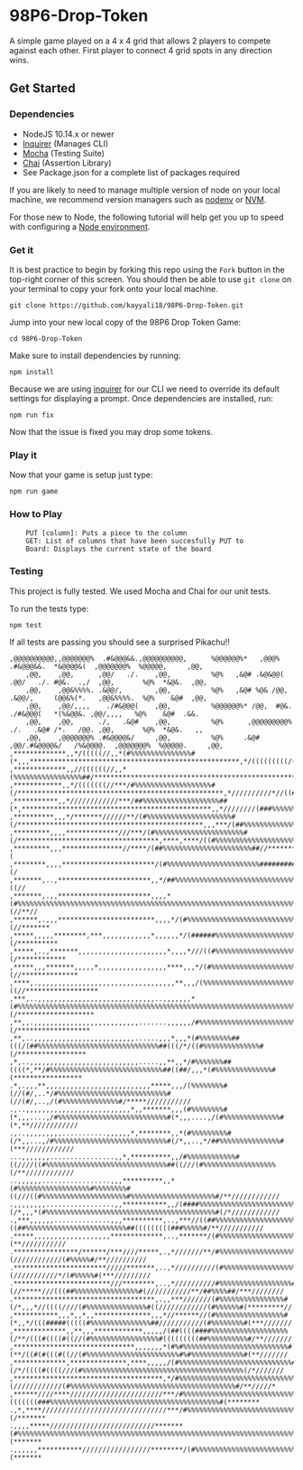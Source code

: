 # 98P6-Drop-Token

A simple game played on a 4 x 4 grid that allows 2 players to compete against each other.
First player to connect 4 grid spots in any direction wins.

## Get Started

### Dependencies

- NodeJS 10.14.x or newer
- [Inquirer](https://www.npmjs.com/package/inquirer) (Manages CLI)
- [Mocha](https://mochajs.org) (Testing Suite)
- [Chai](https://www.chaijs.com) (Assertion Library)
- See Package.json for a complete list of packages required

If you are likely to need to manage multiple version of node on your local machine, we recommend version managers such as [nodenv](https://github.com/nodenv/nodenv) or [NVM](https://github.com/creationix/nvm/blob/master/README.md).

For those new to Node, the following tutorial will help get you up to speed with configuring a [Node environment](https://nodejs.org/en/docs/guides/getting-started-guide/).

### Get it

It is best practice to begin by forking this repo using the `Fork` button in the top-right corner of this screen. You should then be able to use `git clone` on your terminal to copy your fork onto your local machine.

    git clone https://github.com/kayyali18/98P6-Drop-Token.git

Jump into your new local copy of the 98P6 Drop Token Game:

    cd 98P6-Drop-Token

Make sure to install dependencies by running:

    npm install

Because we are using [inquirer](https://www.npmjs.com/package/inquirer) for our CLI we need to override its default settings for displaying a prompt. Once dependencies are installed, run:

    npm run fix

Now that the issue is fixed you may drop some tokens.

### Play it

Now that your game is setup just type:

    npm run game

### How to Play

```
    PUT [column]: Puts a piece to the column
    GET: List of columns that have been succesfully PUT to
    Board: Displays the current state of the board

```

### Testing

This project is fully tested. We used Mocha and Chai for our unit tests.

To run the tests type:

    npm test

If all tests are passing you should see a surprised Pikachu!!

```
,@@@@@@@@@@,,@@@@@@@%  .#&@@@&&.,@@@@@@@@@@,      %@@@@@@%*   ,@@@%     .#&@@@&&.  *&@@@@&(  ,@@@@@@@%  %@@@@@,     ,@@,
    ,@@,    ,@@,      ,@@/   ./.    ,@@,          %@%   ,&@# .&@&@@(   .@@/   ./. #@&.  .,/  ,@@,       %@%  *&@&.  ,@@,
    ,@@,    ,@@&%%%%. .&@@/,        ,@@,          %@%   ,&@# %@& /@@,  .&@@/,     (@@&%(*.   ,@@&%%%%.  %@%    &@#  ,@@,
    ,@@,    ,@@/,,,,    ./#&@@@(    ,@@,          %@@@@@@%* /@@,  #@&.   ./#&@@@(   *(%&@@&. ,@@/,,,,   %@%    &@#  .&&.
    ,@@,    ,@@,      ./,   .&@#    ,@@,          %@%      ,@@@@@@@@@% ./.   .&@# /*.   /@@. ,@@,       %@%  *&@&.   ,,
    ,@@,    ,@@@@@@@% .#&@@@@&/     ,@@,          %@%     .&@#     ,@@/.#&@@@@&/   /%&@@@@.  ,@@@@@@@%  %@@@@@.     ,@@,
,*************,,*/(((((//,,*(#%%%%%%%%%%%%%%%#(*,,,****************************************************,*/(((((((((/((((////****/((##%%%%%%
,*************,,//((((((//,,*(%%%%%%%%%%%%%%%%%##/*****************************************************,,*/(///(//////****//((##%%%%%%%%%%%
,************,,*/(((((((//***/#%%%%%%%%%%%%%%%%%%%#(/***************************************************,*//////////*//((#%%%%%%%%%%%%%%%%%
,***********,,*////////////***/##%%%%%%%%%%%%%%%%%%%##(*,***********************************************,,*////////(###%%%%%%%%%%%%%%%%%%%%
,**********,,,*/*******//////**/(#%%%%%%%%%%%%%%%%%%%%%#(/**********************************************,,,***/(##%%%%%%%%%%%%%%%%%%%%%%%%%
,*********,,,,*************///***/(#%%%%%%%%%%%%%%%%%%%%%%#(/***********************************,****,****/((#%%%%%%%%%%%%%%%%%%%%%%%%%%%%#
,*********,,,***************//****/(##%%%%%%%%%%%%%%%%%%%%%%##//**************//////////////////////((#####%%%%%%%%%%%%%%%%%%%%%%%%%%%%%%#(
,********,,,,***********************/(#%%%%%%%%%%%%%%%%%%%%%%%##################%%%%%%%%%%%%%%%%%%%%%%%%%%%%%%%%%%%%%%%%%%%%%%%%%%%%%%%##(/
,*******,..,***********************,,*/##%%%%%%%%%%%%%%%%%%%%%%%%%%%%%%%%%%%%%%%%%%%%%%%%%%%%%%%%%%%%%%%%%%%%%%%%%%%%%%%%%%%%%%%%%%%###((//
,*******,.,,***********************,,,,*(#%%%%%%%%%%%%%%%%%%%%%%%%%%%%%%%%%%%%%%%%%%%%%%%%%%%%%%%%%%%%%%%%%%%%%%%%%%%%%%%%%%%%%%%%##(//**//
,******,.,,,************************,,,,*/(#%%%%%%%%%%%%%%%%%%%%%%%%%%%%%%%%%%%%%%%%%%%%%%%%%%%%%%%%%%%%%%%%%%%%%%%%%%%%%%%%%%%%#(//*******
,*****,,,,,********,***,,,,,,,,,,,,*,,,,,,*/(######%%%%%%%%%%%%%%%%%%%%%%%%%%%%%%%%%%%%%%%%%%%%%%%%%%%%%%%%%%%%%%%%%%%%%%%%%%##(/**********
,*****,..,*******,,,,,,,,,,,,,,,,,,,,,,*,,,,*///((#%%%%%%%%%%%%%%%%%%%%%%%%%%%%%%%%%%%%%%%%%%%%%%%%%%%%%%%%%%%%%%%%%%%%%%%###(/************
,*****,,,*******,,,,,*,,,,,,,,,,,,,,,,,****,,,*/(#%%%%%%%%%%%%%%%%%%%%%%%%%%%%%%%%%%%%%%%%%%%%%%%%%%%%%%%%%%%%%%%%%#######(//**************
,****,.,,,,,,,,,,,,,,,,,,,,,,,,,,,,,,,,,,**,,,/(%%%%%%%%%%%%%%%%%%%%%%%%%%%%%%%%%%%%%%%%%%%%%%%%%%%%%%%%%%%%%%%%%%%%#((//******************
,***,..,,,,,,,,,,,,,,,,,,,,,,,,,,,,,..,,,,,,,*(#%%%%%%%%%%%%%%%%%%%%%%%%%%%%%%%%%%%%%%%%%%%%%%%%%%%%%%%%%%%%%%%%%%%%%#(/*******************
,**,,.,,,,,,,,,,,,,,,,,,,,,,,,,,.......,,,,,,/#%%%%%%%%%%%%%%%%%%%%%%%%%%%%%%%%%%%%%%%%%%%%%%%%%%#####%%%%%%%%%%%%%%%%#(/******************
,**,..,,,,,,,,,,,,,,,,,,,,,,,,,......,,,*,,,*(#%%%%%%%%##(((/(##%%%%%%%%%%%%%%%%%%%%%%%%%%%%%%##(((/*/((#%%%%%%%%%%%%%%#(/*****************
,*,..,,,,,,,,,,,,,,,,,,,,,,,,,,,.....,,**,,*/#%%%%%%%##((((*,**/#%%%%%%%%%%%%%%%%%%%%%%%%%%%%##((##/,,,*(#%%%%%%%%%%%%%%#(*****************
.*,.,,,**,,,,,,,,,,,,,,,,,,,,,,,,,,*****,,,/(%%%%%%%%#(//(#/,..*/#%%%%%%%%%%%%%%%%%%%%%%%%%%%#(//(#/,..,/(#%%%%%%%%%%%%%%#/*****///////////
.,..,,,,,,,,,,,,,,,,,,,,,,,,,,*,,*******,,,(#%%%%%%%%#(*,,,....,/#%%%%%%%%%%%%%%%%%%%%%%%%%%%#(*,,,....,/(#%%%%%%%%%%%%%%#(*,**////////////
.,..,,,,,,,,,...........,,,,,,*,********,,*(#%%%%%%%%%#(/*,,...,/#%%%%%%%%%%%%%%%%%%%%%%%%%%%%#(/*,,..,*/##%%%%%%%%%%%%%%%#(***////////////
...,,,,,,,................,,*,**********,,/#%%%%%%%%%%%%#((////((#%%%%%%%%%%%%%%%%%%%%%%%%%%%%%%##((///(#%%%%%%%%%%%%%%%%%%(/**////////////
..,,,,,,.................,,,**********,,*(#%%%%%%%%%%%%%%%%%%#%%%%%%%%#((///((#%%%%%%%%%%%%%%%%%%%%%#%%%%%%%%%%%%%%%%%%%%%#/**////////////
.,,,,,,,,.................,,***********,,/(####%%%%%%%%%%%%%%%%%%%%%%%%#(/*,,,*(#%%%%%%%%%%%%%%%%%%%%%%%%%%%%%%%%%%%%%%%%%%#(/*////////////
.,***,,,,,,..............,,,**********,..,***//((##%%%%%%%%%%%%%%%%%%%%%%%##((##%%%%%%%%%%%%%%%%%%%%%%%%%##(((((((((###%%%%%#/**///////////
.*****,,,,,,,,,,,,,,,,,,,*************,..,*******/(#%%%%%%%%%%%%%%%%%%%%%%%%%%%%%%%%%%%%%%%%%%%%%%%%%%%%##///*//////((#%%%%%#(**///////////
.****************/******/***////*****,.,*///////**/#%%%%%%%%%%%%%%%%%%%%%%%%%%%%%%%%%%%%%%%%%%%%%%%%%%%%#(////////////(#%%%%%#/**//////////
.***********************/////*******,..,*//////////(#%%%%%%%%%%%%%%%%%%%%##########%%%%%%%%%%%%%%%%%%%%#(///////////*/(#%%%%%#(***/////////
.************************///********,..,*//////////#%%%%%%%%%%%%%%%%%%#(//*****///(((##%%%%%%%%%%%%%%%%#(///////////**/##%%%%##/***////////
.***********************************,.,,***///////(#%%%%%%%%%%%%%%%%#(/*,,,*//((((////(#%%%%%%%%%%%%%%%#((////////////(#%%%%%%#(*********//
,***********,,,*,,*,,**************,,,*//******//(#%%%%%%%%%%%%%%%%%#(*,,*/(((#####(((((#%%%%%%%%%%%%%%%##///////////(#%%%%%%%%#(***///////
,*************,,**,,,************,,,,,/(##((((####%%%%%%%%%%%%%%%%%%%(/**/(((#((((#((//(#%%%%%%%%%%%%%%%%%#(((((((((##%%%%%%%%%%#/**///////
,******************************,,,,,,,*(#%#%%%%%%%%%%%%%%%%%%%%%%%%%%#(**/((#(#(((#((//(#%%%%%%%%%%%%%%%%%%%%%%%#%#%%%%%%%%%%%%%#(**///////
,*************,**************,****,,,,,/(#%%%%%%%%%%%%%%%%%%%%%%%%%%%%#(/*/((((#((((///(#%%%%%%%%%%%%%%%%%%%%%%%%%%%%%%%%%%%%%%%%(/*///////
,*************************************,*/#%%%%%%%%%%%%%%%%%%%%%%%%%%%%%##(////////////(#%%%%%%%%%%%%%%%%%%%%%%%%%%%%%%%%%%%%%%%%%#/**/////*
,******////****///////////////////////***/#%%%%%%%%%%%%%%%%%%%%%%%%%%%%%%####(((((((###%%%%%%%%%%%%%%%%%%%%%%%%%%%%%%%%%%%%%%%%%%#(********
.,*,****///////////////////////////////***/#%%%%%%%%%%%%%%%%%%%%%%%%%%%%%%%%%%%%%%%%%%%%%%%%%%%%%%%%%%%%%%%%%%%%%%%%%%%%%%%%%%%%%#(/*******
.,,,,*****//////////////////////////*******(#%%%%%%%%%%%%%%%%%%%%%%%%%%%%%%%%%%%%%%%%%%%%%%%%%%%%%%%%%%%%%%%%%%%%%%%%%%%%%%%%%%%%##(*******
.,,,,,,***********/////////////////********/(#%%%%%%%%%%%%%%%%%%%%%%%%%%%%%%%%%%%%%%%%%%%%%%%%%%%%%%%%%%%%%%%%%%%%%%%%%%%%%%%%%%%%%(*******

```

